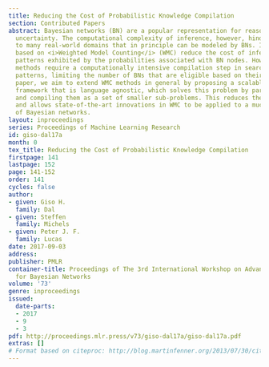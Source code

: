 ```yaml
---
title: Reducing the Cost of Probabilistic Knowledge Compilation
section: Contributed Papers
abstract: Bayesian networks (BN) are a popular representation for reasoning under
  uncertainty. The computational complexity of inference, however, hinders its applicability
  to many real-world domains that in principle can be modeled by BNs. Inference methods
  based on <i>Weighted Model Counting</i> (WMC) reduce the cost of inference by exploiting
  patterns exhibited by the probabilities associated with BN nodes. However, these
  methods require a computationally intensive compilation step in search of these
  patterns, limiting the number of BNs that are eligible based on their size. In this
  paper, we aim to extend WMC methods in general by proposing a scalable, compilation
  framework that is language agnostic, which solves this problem by partitioning BNs
  and compiling them as a set of smaller sub-problems. This reduces the cost of compilation
  and allows state-of-the-art innovations in WMC to be applied to a much larger range
  of Bayesian networks.
layout: inproceedings
series: Proceedings of Machine Learning Research
id: giso-dal17a
month: 0
tex_title: Reducing the Cost of Probabilistic Knowledge Compilation
firstpage: 141
lastpage: 152
page: 141-152
order: 141
cycles: false
author:
- given: Giso H.
  family: Dal
- given: Steffen
  family: Michels
- given: Peter J. F.
  family: Lucas
date: 2017-09-03
address: 
publisher: PMLR
container-title: Proceedings of The 3rd International Workshop on Advanced Methodologies
  for Bayesian Networks
volume: '73'
genre: inproceedings
issued:
  date-parts:
  - 2017
  - 9
  - 3
pdf: http://proceedings.mlr.press/v73/giso-dal17a/giso-dal17a.pdf
extras: []
# Format based on citeproc: http://blog.martinfenner.org/2013/07/30/citeproc-yaml-for-bibliographies/
---
```

